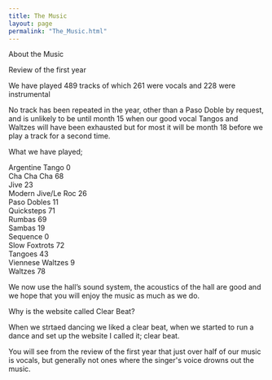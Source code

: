 ```yaml
---
title: The Music
layout: page
permalink: "The_Music.html"
---
```


<article class="grid_6">

<div class="information-header">
About the Music
</div>
<p>
Review of the first year
</p><p>We have played 489 tracks of which 261 were vocals and 228 were instrumental
</p><p>No track has been repeated in the year, other than a Paso Doble by request, and is unlikely to be until month 15 when our good vocal Tangos and Waltzes will have been exhausted but for most it will be month 18 before we play a track for a second time.
</p><p>What we have played;
</p><p>Argentine Tango		0
<br/>Cha Cha Cha		68
<br/>Jive			23
<br/>Modern Jive/Le Roc	26
<br/>Paso Dobles		11
<br/>Quicksteps		71
<br/>Rumbas			69	
<br/>Sambas			19
<br/>Sequence			0
<br/>Slow Foxtrots		72
<br/>Tangoes			43
<br/>Viennese Waltzes		9
<br/>Waltzes			78
</p><p>We now use the hall’s sound system, the acoustics of the hall are good and we hope that you will enjoy the music as much as we do.
</p>
</article>

<article class="grid_6">
<div class="information-header">
Why is the website called Clear Beat?
</div>
<p>
When we strtaed dancing we liked a clear beat, when we started to run a dance and set up the website I called it; clear beat.
</p><p>You will see from the review of the first year that just over half of our music is vocals, but generally not ones where the singer's voice drowns out the music.
</p></article>

